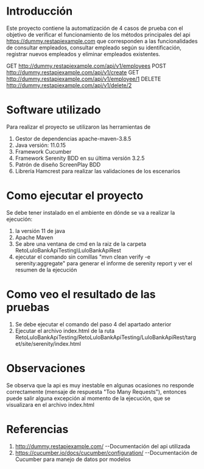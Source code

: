 # Introducción 
Este proyecto contiene la automatización de 4 casos de prueba con el objetivo de verificar el funcionamiento de los métodos principales del api https://dummy.restapiexample.com que corresponden a las funcionalidades de consultar empleados, consultar empleado según su identificación, registrar nuevos empleados y eliminar empleados existentes.

GET
http://dummy.restapiexample.com/api/v1/employees
POST
http://dummy.restapiexample.com/api/v1/create
GET
http://dummy.restapiexample.com/api/v1/employee/1
DELETE
http://dummy.restapiexample.com/api/v1/delete/2

# Software utilizado
Para realizar el proyecto se utilizaron las herramientas de
1.  Gestor de dependencias apache-maven-3.8.5
2.  Java versión: 11.0.15
3.  Framework Cucumber
4.  Framework Serenity BDD en su última versión 3.2.5
5.  Patrón de diseño ScreenPlay BDD
6.  Librería Hamcrest para realizar las validaciones de los escenarios

# Como ejecutar el proyecto
Se debe tener instalado en el ambiente en dónde se va a realizar la ejecución:
1.  la versión 11 de java
2.  Apache Maven
3.  Se abre una ventana de cmd en la raiz de la carpeta RetoLuloBankApiTesting\LuloBankApiRest 
4. ejecutar el comando sin comillas "mvn clean verify -e serenity:aggregate" para generar el informe de serenity report y ver el resumen de la ejecución

# Como veo el resultado de las pruebas
1. Se debe ejecutar el comando del paso 4 del apartado anterior
2. Ejecutar el archivo index.html de la ruta RetoLuloBankApiTesting/RetoLuloBankApiTesting/LuloBankApiRest/target/site/serenity/index.html

# Observaciones
Se observa que la api es muy inestable en algunas ocasiones no responde correctamente (mensaje de respuesta "Too Many Requests"), entonces puede salir alguna excepción al momento de la ejecución, que se visualizara en el archivo index.html

# Referencias
1. http://dummy.restapiexample.com/   --Documentación del api utilizada
2. https://cucumber.io/docs/cucumber/configuration/   --Documentación de Cucumber para manejo de datos por modelos
